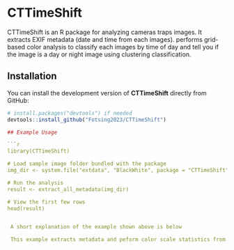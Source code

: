 # CTTimeShift

CTTimeShift is an R package for analyzing cameras traps images. It extracts EXIF metadata (date and time from each images). performs grid-based color analysis to classify each images by time of day and tell you if the image is a day or night image using clustering classification.

## Installation

You can install the development version of **CTTimeShift** directly from GitHub:

```r
# install.packages("devtools") if needed
devtools::install_github("Fotsing2023/CTTimeShift")

## Example Usage

```r
library(CTTimeShift)

# Load sample image folder bundled with the package
img_dir <- system.file("extdata", "BlackWhite", package = "CTTimeShift")

# Run the analysis
result <- extract_all_metadata(img_dir)

# View the first few rows
head(result)


 A short explanation of the example shown above is below 

 This example extracts metadata and peform color scale statistics from sample camera trap images included in the package.


